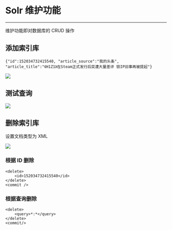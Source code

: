# Solr 维护功能

---

维护功能即对数据库的 CRUD 操作

## 添加索引库

```
{"id":152034732415540, "article_source":"我的头条", "article_title":"《H1Z1》在Steam正式发行后突遭大量差评 锁IP旧事再被提起"}
```

![](/assets/Lusifer1520891737.png)

## 测试查询

![](/assets/Lusifer1520891788.png)

## 删除索引库

设置文档类型为 XML

![](/assets/Lusifer1520892036.png)

### 根据 ID 删除

```
<delete>
    <id>152034732415540</id>
</delete>
<commit />
```

### 根据查询删除

```
<delete>
    <query>*:*</query>
</delete>
<commit/>
```